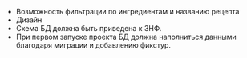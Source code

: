 - Возможность фильтрации по ингредиентам и названию рецепта
- Дизайн
- Схема БД должна быть приведена к 3НФ.
- При первом запуске проекта БД должна наполниться данными благодаря миграции и добавлению фикстур.
